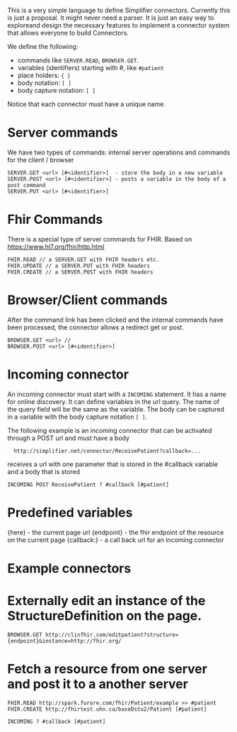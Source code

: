 This is a very simple language to define Simplifier connectors. Currently this is just a proposal. It might never need a parser. It is just an easy way to exploreand design the necessary features to implement a connector system that allows everyone to build Connectors.

We define the following:
- commands like `SERVER.READ`, `BROWSER.GET`. 
- variables (identifiers) starting with #, like `#patient`
- place holders: `{ }`
- body notation: `[ ]`
- body capture notation: `[ ]`

Notice that each connector must have a unique name.

Server commands
==============
We have two types of commands: internal server operations and commands for the client / browser
```
SERVER.GET <url> [#<identifier>]  - store the body in a new variable 
SERVER.POST <url> [#<identifier>] - posts a variable in the body of a post command
SERVER.PUT <url> [#<identifier>] 
```

Fhir Commands
=============
There is a special type of server commands for FHIR. Based on https://www.hl7.org/fhir/http.html
```
FHIR.READ // a SERVER.GET with FHIR headers etc.
FHIR.UPDATE // a SERVER.PUT with FHIR headers
FHIR.CREATE // a SERVER.POST with FHIR headers
```

Browser/Client commands
=======================
After the command link has been clicked and the internal commands have been processed, the connector allows a redirect get or post.
```
BROWSER.GET <url> // 
BROWSER.POST <url> [#<identifier>]
```

Incoming connector
==================
An incoming connector must start with a `INCOMING` statement. It has a name for online discovery. It can define variables in the url query. The name of the query field will be the same as the variable. The body can be captured in a variable with the body capture notation `[ ]`.

The following example is an incoming connector that can be activated through a POST url and must have a body
```
  http://simplifier.net/connector/ReceivePatient?callback=... 
```

receives a url with one parameter that is stored in the #callback variable and a body that is stored
```
INCOMING POST ReceivePatient ? #callback [#patient] 
```

Predefined variables
====================
{here} - the current page url
{endpoint} - the fhir endpoint of the resource on the current page
{callback:<name>} - a call back url for an incoming connector

Example connectors
==================
# Externally edit an instance of the StructureDefinition on the page.
```
BROWSER.GET http://clinfhir.com/editpatient?structure={endpoint}&instance=http://fhir.org/
```

# Fetch a resource from one server and post it to a another server
```
FHIR.READ http://spark.furore.com/fhir/Patient/example >> #patient
FHIR.CREATE http://fhirtest.uhn.ca/baseDstu2/Patient [#patient]

INCOMING ? #callback [#patient]








